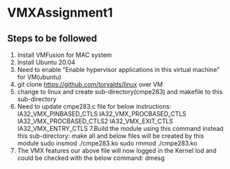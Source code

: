 # VMXAssignment1
## Steps to be followed
1. Install VMFusion for MAC system
2. Install Ubuntu 20.04
3. Need to enable "Enable hypervisor applications in this virtual machine" for VM(ubuntu)
4. git clone https://github.com/torvalds/linux over VM
5. change to linux and create sub-directory(cmpe283) and makefile to this sub-directory
6. Need to update cmpe283.c file for below instructions:
IA32_VMX_PINBASED_CTLS
IA32_VMX_PROCBASED_CTLS
IA32_VMX_PROCBASED_CTLS2
IA32_VMX_EXIT_CTLS
IA32_VMX_ENTRY_CTLS
7.Build the module using this command instead this sub-directory: make all and below files will be created by this module
sudo insmod ./cmpe283.ko
sudo rmmod ./cmpe283.ko
8. The VMX features our above file will now logged in the Kernel lod and could be checked with the below command: dmesg

